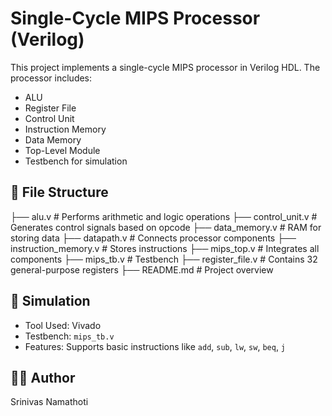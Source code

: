 # Single-Cycle MIPS Processor (Verilog)

This project implements a single-cycle MIPS processor in Verilog HDL. The processor includes:

- ALU
- Register File
- Control Unit
- Instruction Memory
- Data Memory
- Top-Level Module
- Testbench for simulation

## 📁 File Structure

├── alu.v # Performs arithmetic and logic operations
├── control_unit.v # Generates control signals based on opcode
├── data_memory.v # RAM for storing data
├── datapath.v # Connects processor components
├── instruction_memory.v # Stores instructions
├── mips_top.v # Integrates all components
├── mips_tb.v # Testbench
├── register_file.v # Contains 32 general-purpose registers
├── README.md # Project overview


## 🧪 Simulation

- Tool Used: Vivado 
- Testbench: `mips_tb.v`
- Features: Supports basic instructions like `add`, `sub`, `lw`, `sw`, `beq`, `j`

## 👨‍💻 Author

Srinivas Namathoti  


